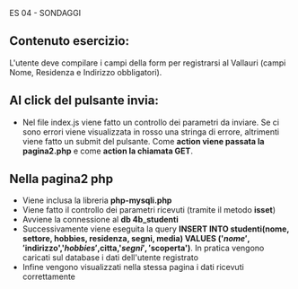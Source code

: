 ES 04 - SONDAGGI
   
## Contenuto esercizio:
L'utente deve compilare i campi della form per registrarsi al Vallauri (campi Nome, Residenza e Indirizzo obbligatori).

## Al click del pulsante invia:
- Nel file index.js viene fatto un controllo dei parametri da inviare. Se ci sono errori viene visualizzata in rosso una stringa di errore, altrimenti viene fatto un submit del pulsante. Come **action viene passata la pagina2.php** e come **action la chiamata GET**.

## Nella pagina2 php
- Viene inclusa la libreria **php-mysqli.php**
- Viene fatto il controllo dei parametri ricevuti (tramite il metodo **isset**)
- Avviene la connessione al **db 4b_studenti**
- Successivamente viene eseguita la query **INSERT INTO studenti(nome, settore, hobbies, residenza, segni, media) VALUES ('$nome','$indirizzo','$hobbies',$citta,'$segni','$scoperta')**. In pratica vengono caricati sul database i dati dell'utente registrato
- Infine vengono visualizzati nella stessa pagina i dati ricevuti correttamente
